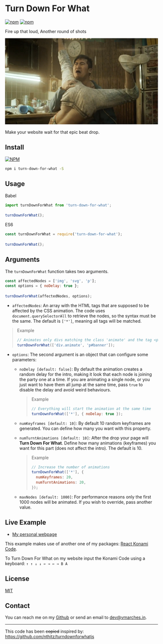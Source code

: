 # Turn Down For What

[![npm](https://img.shields.io/npm/v/turn-down-for-what.svg)]()
[![npm](https://img.shields.io/npm/dt/turn-down-for-what.svg)]()

Fire up that loud, Another round of shots

![Turn Down For What Video Thumbnail](./assets/banner.jpg)

Make your website wait for that epic beat drop.

## Install

[![NPM](https://nodei.co/npm/turn-down-for-what.png)](https://www.npmjs.com/package/turn-down-for-what)

```bash
npm i turn-down-for-what -S
```

## Usage

Babel

```js
import turnDownForWhat from 'turn-down-for-what';

turnDownForWhat();
```

ES6

```js
const turnDownForWhat = require('turn-down-for-what');

turnDownForWhat();
```

## Arguments

The `turnDownForWhat` function takes two arguments.

```js
const affectedNodes = ['img', 'svg', 'p'];
const options = { noDelay: true };

turnDownForWhat(affectedNodes, options);
```

* `affectedNodes`: An array with the HTML tags that are supposed to be affected by the CSS animation. The code uses `document.querySelectorAll` to retrieve the nodes, so the syntax must be the same. The default is `['*']`, meaning all tags will be matched.

> Example
> ```js
> // Animates only divs matching the class 'animate' and the tag <p id="banner">
> turnDownForWhat(['div.animate', 'p#banner']);
> ```

* `options`: The second argument is an object that can configure some parameters:
  * `noDelay [default: false]`: By default the animation creates a random delay for the intro, making it look that each node is joining the party one at a time. If you are animating a single node, or you just want to have them all jump at the same time, pass `true`  to disable the delay and avoid weird behaviours.

    > Example
    > ```js
    > // Everything will start the animation at the same time
    > turnDownForWhat(['*'], { noDelay: true });
    > ```

  * `numKeyframes [default: 10]`: By default 10 random keyframes are generated. You can define how many you want with this property.

  * `numTurntAnimations [default: 10]`: After the drop your page will **Turn Down For What**. Define how many animations (keyframes) you want for this part (does not affect the intro). The default is 10.

    > Example
    > ```js
    > // Increase the number of animations
    > turnDownForWhat(['*'], {
    >   numKeyframes: 20,
    >   numTurntAnimations: 20,
    > });
    > ```

  * `maxNodes [default: 1000]`: For performance reasons only the first 1000 nodes will be animated. If you wish to override, pass another value.

## Live Example
* <a href="https://vmarches.in" target="_blank">My personal webpage</a>

This example makes use of another one of my packages: <a href="https://github.com/vmarchesin/react-konami-code" target="_blank">React Konami Code</a>.

To Turn Down For What on my website input the Konami Code using a keyboard: `↑ ↑ ↓ ↓ ← → ← → B A`

## License

[MIT](https://github.com/vmarchesin/turn-down-for-what/blob/master/LICENSE)

## Contact

You can reach me on my [Github](https://github.com/vmarchesin) or send an email to [dev@vmarches.in](mailto:dev@vmarches.in).

---
This code has been ~~copied~~ inspired by: https://github.com/nthitz/turndownforwhatjs
